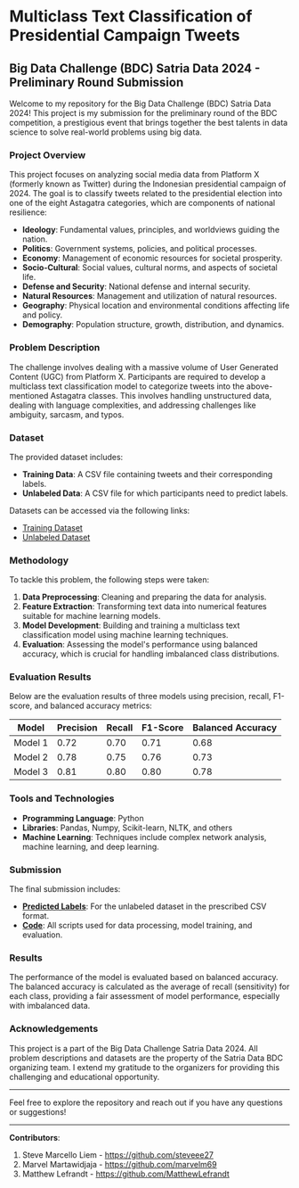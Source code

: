 # Multiclass Text Classification of Presidential Campaign Tweets

## Big Data Challenge (BDC) Satria Data 2024 - Preliminary Round Submission

Welcome to my repository for the Big Data Challenge (BDC) Satria Data 2024! This project is my submission for the preliminary round of the BDC competition, a prestigious event that brings together the best talents in data science to solve real-world problems using big data.

### Project Overview

This project focuses on analyzing social media data from Platform X (formerly known as Twitter) during the Indonesian presidential campaign of 2024. The goal is to classify tweets related to the presidential election into one of the eight Astagatra categories, which are components of national resilience:

- **Ideology**: Fundamental values, principles, and worldviews guiding the nation.
- **Politics**: Government systems, policies, and political processes.
- **Economy**: Management of economic resources for societal prosperity.
- **Socio-Cultural**: Social values, cultural norms, and aspects of societal life.
- **Defense and Security**: National defense and internal security.
- **Natural Resources**: Management and utilization of natural resources.
- **Geography**: Physical location and environmental conditions affecting life and policy.
- **Demography**: Population structure, growth, distribution, and dynamics.

### Problem Description

The challenge involves dealing with a massive volume of User Generated Content (UGC) from Platform X. Participants are required to develop a multiclass text classification model to categorize tweets into the above-mentioned Astagatra classes. This involves handling unstructured data, dealing with language complexities, and addressing challenges like ambiguity, sarcasm, and typos.

### Dataset

The provided dataset includes:
- **Training Data**: A CSV file containing tweets and their corresponding labels.
- **Unlabeled Data**: A CSV file for which participants need to predict labels.

Datasets can be accessed via the following links:
- [Training Dataset](https://bit.ly/dataset_bdc_2024)
- [Unlabeled Dataset](https://bit.ly/dataset_unlabeled_bdc_2024)

### Methodology

To tackle this problem, the following steps were taken:
1. **Data Preprocessing**: Cleaning and preparing the data for analysis.
2. **Feature Extraction**: Transforming text data into numerical features suitable for machine learning models.
3. **Model Development**: Building and training a multiclass text classification model using machine learning techniques.
4. **Evaluation**: Assessing the model's performance using balanced accuracy, which is crucial for handling imbalanced class distributions.

### Evaluation Results

Below are the evaluation results of three models using precision, recall, F1-score, and balanced accuracy metrics:

| Model  | Precision | Recall | F1-Score | Balanced Accuracy |
|--------|-----------|--------|----------|-------------------|
| Model 1| 0.72      | 0.70   | 0.71     | 0.68              |
| Model 2| 0.78      | 0.75   | 0.76     | 0.73              |
| Model 3| 0.81      | 0.80   | 0.80     | 0.78              |

### Tools and Technologies

- **Programming Language**: Python
- **Libraries**: Pandas, Numpy, Scikit-learn, NLTK, and others
- **Machine Learning**: Techniques include complex network analysis, machine learning, and deep learning.

### Submission

The final submission includes:
- [**Predicted Labels**](https://example.com/predicted_labels.csv): For the unlabeled dataset in the prescribed CSV format.
- [**Code**](https://example.com/code_repository): All scripts used for data processing, model training, and evaluation.

### Results

The performance of the model is evaluated based on balanced accuracy. The balanced accuracy is calculated as the average of recall (sensitivity) for each class, providing a fair assessment of model performance, especially with imbalanced data.

### Acknowledgements

This project is a part of the Big Data Challenge Satria Data 2024. All problem descriptions and datasets are the property of the Satria Data BDC organizing team. I extend my gratitude to the organizers for providing this challenging and educational opportunity.

---

Feel free to explore the repository and reach out if you have any questions or suggestions!

---

**Contributors**:
1. Steve Marcello Liem - https://github.com/steveee27
2. Marvel Martawidjaja - https://github.com/marvelm69
3. Matthew Lefrandt - https://github.com/MatthewLefrandt
